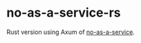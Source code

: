 # no-as-a-service-rs
Rust version using Axum of [no-as-a-service](https://github.com/hotheadhacker/no-as-a-service).

